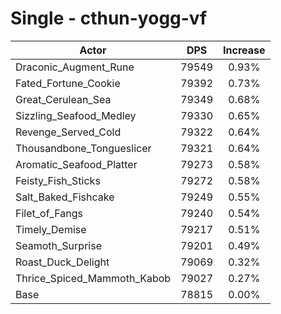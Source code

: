 # Single - cthun-yogg-vf
| Actor | DPS | Increase |
|---|:---:|:---:|
|Draconic_Augment_Rune|79549|0.93%|
|Fated_Fortune_Cookie|79392|0.73%|
|Great_Cerulean_Sea|79349|0.68%|
|Sizzling_Seafood_Medley|79330|0.65%|
|Revenge_Served_Cold|79322|0.64%|
|Thousandbone_Tongueslicer|79321|0.64%|
|Aromatic_Seafood_Platter|79273|0.58%|
|Feisty_Fish_Sticks|79272|0.58%|
|Salt_Baked_Fishcake|79249|0.55%|
|Filet_of_Fangs|79240|0.54%|
|Timely_Demise|79217|0.51%|
|Seamoth_Surprise|79201|0.49%|
|Roast_Duck_Delight|79069|0.32%|
|Thrice_Spiced_Mammoth_Kabob|79027|0.27%|
|Base|78815|0.00%|
